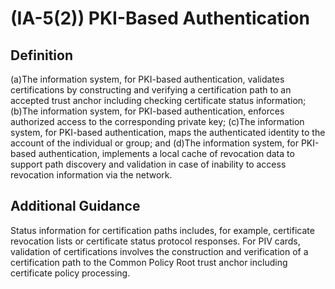 
# (IA-5(2)) PKI-Based Authentication

## Definition

(a)The information system, for PKI-based authentication, validates certifications by constructing and verifying a certification path to an accepted trust anchor including checking certificate status information;
(b)The information system, for PKI-based authentication, enforces authorized access to the corresponding private key;
(c)The information system, for PKI-based authentication, maps the authenticated identity to the account of the individual or group; and
(d)The information system, for PKI-based authentication, implements a local cache of revocation data to support path discovery and validation in case of inability to access revocation information via the network.

## Additional Guidance

Status information for certification paths includes, for example, certificate revocation lists or certificate status protocol responses. For PIV cards, validation of certifications involves the construction and verification of a certification path to the Common Policy Root trust anchor including certificate policy processing.
